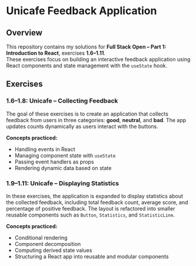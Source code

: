 # Unicafe Feedback Application  

## Overview  
This repository contains my solutions for **Full Stack Open – Part 1: Introduction to React**, exercises **1.6–1.11**.  
These exercises focus on building an interactive feedback application using React components and state management with the `useState` hook.

## Exercises  

### 1.6–1.8: Unicafe – Collecting Feedback  
The goal of these exercises is to create an application that collects feedback from users in three categories: **good**, **neutral**, and **bad**. The app updates counts dynamically as users interact with the buttons.

**Concepts practiced:**  
- Handling events in React  
- Managing component state with `useState`  
- Passing event handlers as props  
- Rendering dynamic data based on state  

### 1.9–1.11: Unicafe – Displaying Statistics  
In these exercises, the application is expanded to display statistics about the collected feedback, including total feedback count, average score, and percentage of positive feedback. The layout is refactored into smaller reusable components such as `Button`, `Statistics`, and `StatisticLine`.

**Concepts practiced:**  
- Conditional rendering  
- Component decomposition  
- Computing derived state values  
- Structuring a React app into reusable and modular components  

